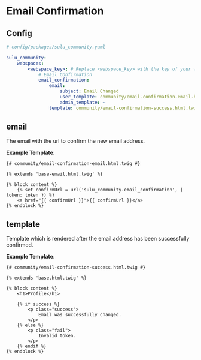 # Email Confirmation

## Config

```yml
# config/packages/sulu_community.yaml

sulu_community:
    webspaces:
        <webspace_key>: # Replace <webspace_key> with the key of your webspace
            # Email Confirmation
            email_confirmation:
                email:
                    subject: Email Changed
                    user_template: community/email-confirmation-email.html.twig
                    admin_template: ~
                template: community/email-confirmation-success.html.twig
```

## email

The email with the url to confirm the new email address.

**Example Template**:

```twig
{# community/email-confirmation-email.html.twig #}

{% extends 'base-email.html.twig' %}

{% block content %}
    {% set confirmUrl = url('sulu_community.email_confirmation', { token: token }) %}
    <a href="{{ confirmUrl }}">{{ confirmUrl }}</a>
{% endblock %}
```

## template

Template which is rendered after the email address has been successfully confirmed.

**Example Template**:

```twig
{# community/email-confirmation-success.html.twig #}

{% extends 'base.html.twig' %}

{% block content %}
    <h1>Profile</h1>

    {% if success %}
        <p class="success">
            Email was successfully changed.
        </p>
    {% else %}
        <p class="fail">
            Invalid token.
        </p>
    {% endif %}
{% endblock %}
```
